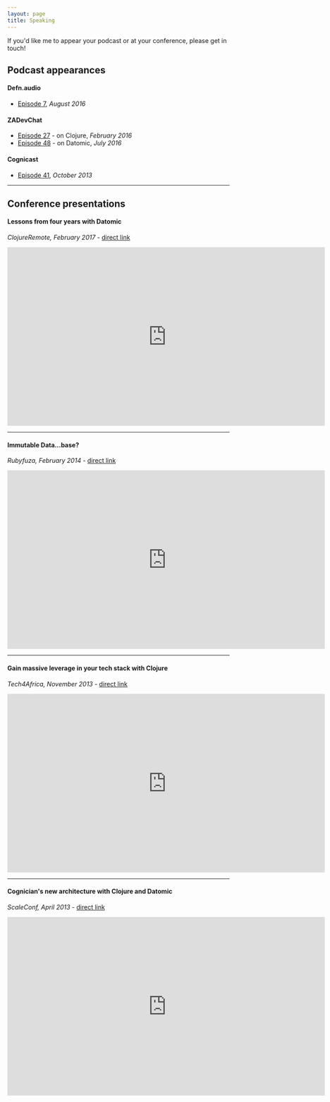 ```yaml
---
layout: page
title: Speaking
---
```


If you'd like me to appear your podcast or at your conference, please get in touch!


## Podcast appearances

#### Defn.audio

- [Episode 7](https://defn.audio/episodes/2016/08/10/robert-stuttaford.html), *August 2016*

#### ZADevChat

- [Episode 27](https://zadevchat.io/27/) - on Clojure, *February 2016*
- [Episode 48](https://zadevchat.io/48/) - on Datomic, *July 2016*

#### Cognicast

- [Episode 41](http://blog.cognitect.com/cognicast/041-robert-stuttaford), *October 2013*


<hr>

## Conference presentations


#### Lessons from four years with Datomic

*ClojureRemote, February 2017* - [direct link](https://youtu.be/4BhZshZyf9E)

<iframe width="720" height="405" src="https://www.youtube-nocookie.com/embed/4BhZshZyf9E?rel=0" frameborder="0" gesture="media" allow="encrypted-media" allowfullscreen></iframe>

<hr>

#### Immutable Data...base?

*Rubyfuza, February 2014* - [direct link](https://youtu.be/GgcfJ1PPbng)

<iframe width="720" height="405" src="https://www.youtube-nocookie.com/embed/GgcfJ1PPbng?rel=0" frameborder="0" gesture="media" allow="encrypted-media" allowfullscreen></iframe>

<hr>

#### Gain massive leverage in your tech stack with Clojure

*Tech4Africa, November 2013* - [direct link](https://youtu.be/lXSQ_QUyHgE)

<iframe width="720" height="405" src="https://www.youtube-nocookie.com/embed/lXSQ_QUyHgE?rel=0" frameborder="0" gesture="media" allow="encrypted-media" allowfullscreen></iframe>

<hr>

#### Cognician's new architecture with Clojure and Datomic

*ScaleConf, April 2013* - [direct link](https://youtu.be/KlDJy3yXVsc)

<iframe width="720" height="405" src="https://www.youtube-nocookie.com/embed/KlDJy3yXVsc?rel=0" frameborder="0" gesture="media" allow="encrypted-media" allowfullscreen></iframe>
